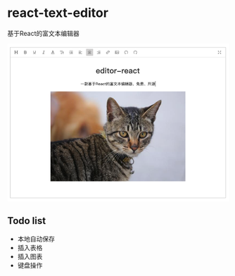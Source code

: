 # react-text-editor
基于React的富文本编辑器

![react-text-editor实例](https://github.com/wangmeijian/editor-react/blob/master/example/images/react-text-editor.png)

## Todo list
* 本地自动保存
* 插入表格
* 插入图表
* 键盘操作
